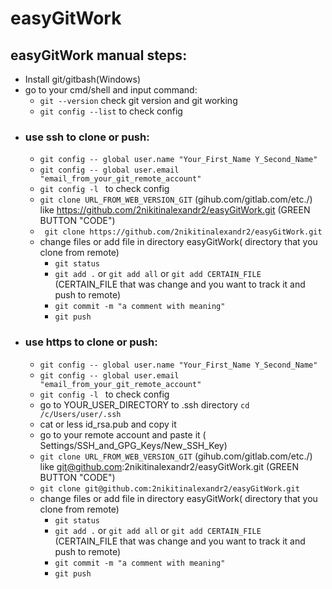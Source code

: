 # easyGitWork
## easyGitWork manual steps:
* Install git/gitbash(Windows)
* go to your cmd/shell and input command:
  +  `git --version` check git version and git working
  +  `git config --list` to check config
* ### use ssh to clone or push:
  +  `git config -- global user.name "Your_First_Name Y_Second_Name"`
  +  `git config -- global user.email "email_from_your_git_remote_account"`
  +  `git config -l ` to check config
  +  `git clone URL_FROM_WEB_VERSION_GIT` (gihub.com/gitlab.com/etc./) like https://github.com/2nikitinalexandr2/easyGitWork.git (GREEN BUTTON "CODE")
  +  ` git clone https://github.com/2nikitinalexandr2/easyGitWork.git`
  +   change files or add file in directory easyGitWork( directory that you clone from remote)
      + `git status` 
      + `git add .` or `git add all` or `git add CERTAIN_FILE` (CERTAIN_FILE that was change and you want to track it and push to remote)
      + `git commit -m "a comment with meaning"`
      + `git push`
* ### use https to clone or push:
  +  `git config -- global user.name "Your_First_Name Y_Second_Name"`
  +  `git config -- global user.email "email_from_your_git_remote_account"`
  +  `git config -l ` to check config
  +  go to YOUR_USER_DIRECTORY to .ssh directory `cd /c/Users/user/.ssh`
  +  cat or less id_rsa.pub and copy it
  +  go to your remote account and paste it ( Settings/SSH_and_GPG_Keys/New_SSH_Key)
  +  `git clone URL_FROM_WEB_VERSION_GIT` (gihub.com/gitlab.com/etc./) like git@github.com:2nikitinalexandr2/easyGitWork.git (GREEN BUTTON "CODE")
  +  `git clone git@github.com:2nikitinalexandr2/easyGitWork.git`
  +   change files or add file in directory easyGitWork( directory that you clone from remote)
      + `git status` 
      + `git add .` or `git add all` or `git add CERTAIN_FILE` (CERTAIN_FILE that was change and you want to track it and push to remote)
      + `git commit -m "a comment with meaning"`
      + `git push`
